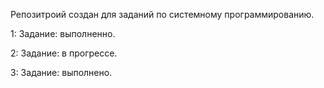 Репозитроий создан для заданий по системному программированию.



1: Задание: выполненно.






2: Задание: в прогрессе.





3: Задание: выполнено. 
